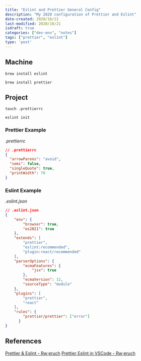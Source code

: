 ```yaml
---
title: "Eslint and Prettier General Config"
description: "My 2020 configuration of Prettier and Eslint"
date-created: 2020/10/21
last-modified: 2020/10/21
isdraft: true
categories: ["dev-env", "notes"]
tags: ["prettier", "eslint"]
type: 'post'
---
```



## Machine

```shell 
brew install eslint 
```

```shell 
brew install prettier
```

## Project

```shell 
touch .prettierrc
```

```shell 
eslint init
```

### Prettier Example 

*.prettierrc*
```json
// .prettierrc 
{
  "arrowParens": "avoid",
  "semi": false,
  "singleQuote": true, 
  "printWidth": 70
}
```

### Eslint Example 

*.eslint.json*
```json
// .eslint.json 
{
    "env": {
        "browser": true,
        "es2021": true
    },
    "extends": [
        "prettier",
        "eslint:recommended",
        "plugin:react/recommended"
    ],
    "parserOptions": {
        "ecmaFeatures": {
            "jsx": true
        },
        "ecmaVersion": 12,
        "sourceType": "module"
    },
    "plugins": [
        "prettier",
        "react"
    ],
    "rules": {
        "prettier/prettier": ["error"]
      }
}
```

## References 

[Prettier & Eslint - Rw;eruch](https://www.robinwieruch.de/prettier-eslint)
[Prettier Eslint in VSCode - Rw;eruch](https://www.robinwieruch.de/how-to-use-prettier-vscode)